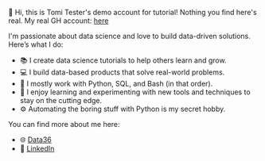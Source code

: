 👋 Hi, this is Tomi Tester's demo account for tutorial! Nothing you find here's real. My real GH account: [here](https://github.com/tomimester)

I'm passionate about data science and love to build data-driven solutions. Here’s what I do:

- 📚 I create data science tutorials to help others learn and grow.
- 💻 I build data-based products that solve real-world problems.
- 🔧 I mostly work with Python, SQL, and Bash (in that order).
- 🌱 I enjoy learning and experimenting with new tools and techniques to stay on the cutting edge.
- ⚙️ Automating the boring stuff with Python is my secret hobby.

You can find more about me here:
- 🌐 [Data36](https://data36.com)
- 🔗 [LinkedIn](https://www.linkedin.com/in/tomimester/)

